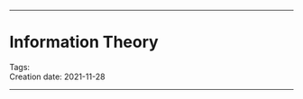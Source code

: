-----------------------------------------------
# Information Theory
Tags:  
Creation date: 2021-11-28

-----------------------------------------------
